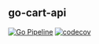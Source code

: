 ## go-cart-api

[![Go Pipeline](https://github.com/ChristianPrzybulinski/go-cart-api/actions/workflows/go.yml/badge.svg)](https://github.com/ChristianPrzybulinski/go-cart-api/actions/workflows/go.yml) [![codecov](https://codecov.io/gh/ChristianPrzybulinski/go-cart-api/branch/develop/graph/badge.svg?token=Qkz6YqhTPl)](https://codecov.io/gh/ChristianPrzybulinski/go-cart-api)